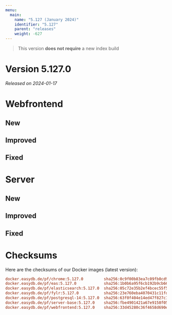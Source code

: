 ```yaml
---
menu:
  main:
    name: "5.127 (January 2024)"
    identifier: "5.127"
    parent: "releases"
    weight: -627
---
```


> This version **does not require** a new index build

# Version 5.127.0

*Released on 2024-01-17*


# Webfrontend

## New
## Improved
## Fixed

# Server

## New
## Improved
## Fixed

# Checksums

Here are the checksums of our Docker images (latest version):

```ini
docker.easydb.de/pf/chrome:5.127.0         sha256:0c9f00b83ea7c09fb0cd91df1f1d84a899a2ec8c59e2dd014bbd22e4816af27f
docker.easydb.de/pf/eas:5.127.0            sha256:1b0b6a95f6cb192b9cb6657d99cfe60e33278df7570d2ca804b9390b19c7a4c7
docker.easydb.de/pf/elasticsearch:5.127.0  sha256:05c72e35b2ef4bcec55f59d18c847916451a4fb0e0bda74373e5a9a5aedbe69e
docker.easydb.de/pf/fylr:5.127.0           sha256:23e760eba4070431c11fd3d6ec99ec12d22697337571adac2460329f9e3dbbc4
docker.easydb.de/pf/postgresql-14:5.127.0  sha256:63f0f404e14ed47f827c1df335cfe1e396d762b5ff89e24cb98409efb2d88fcc
docker.easydb.de/pf/server-base:5.127.0    sha256:fbe4901421a67e9158f05d7c02e8bc6e11baad739bd784e2f368eeaaa08ddcab
docker.easydb.de/pf/webfrontend:5.127.0    sha256:33d45280c36f4658d690e6f18cecd9d8ee8aaa8736cdeb6129ee066139fd8350
```
